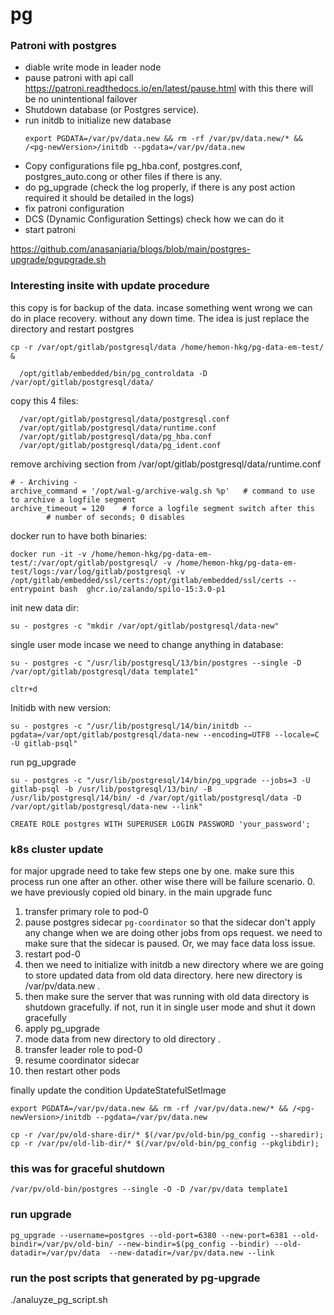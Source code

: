 # pg

### Patroni with postgres
- diable write mode in leader node
- pause patroni with api call https://patroni.readthedocs.io/en/latest/pause.html with this there will be no unintentional failover
- Shutdown database (or Postgres service).
- run initdb to initialize new database
  ```
  export PGDATA=/var/pv/data.new && rm -rf /var/pv/data.new/* && /<pg-newVersion>/initdb --pgdata=/var/pv/data.new
  ```
- Copy configurations file pg_hba.conf, postgres.conf, postgres_auto.cong or other files if there is any.
- do pg_upgrade (check the log properly, if there is any post action required it should be detailed in the logs)
- fix patroni configuration
- DCS (Dynamic Configuration Settings) check how we can do it
- start patroni

https://github.com/anasanjaria/blogs/blob/main/postgres-upgrade/pgupgrade.sh


### Interesting insite with update procedure

this copy is for backup of the data. incase something went wrong we can do in place recovery. without any down time. The idea is just replace the directory and restart postgres
```
cp -r /var/opt/gitlab/postgresql/data /home/hemon-hkg/pg-data-em-test/ &
```


```
  /opt/gitlab/embedded/bin/pg_controldata -D /var/opt/gitlab/postgresql/data/
```

copy this 4 files:
```
  /var/opt/gitlab/postgresql/data/postgresql.conf
  /var/opt/gitlab/postgresql/data/runtime.conf
  /var/opt/gitlab/postgresql/data/pg_hba.conf
  /var/opt/gitlab/postgresql/data/pg_ident.conf
```

remove archiving section from /var/opt/gitlab/postgresql/data/runtime.conf
```
# - Archiving -
archive_command = '/opt/wal-g/archive-walg.sh %p'   # command to use to archive a logfile segment
archive_timeout = 120    # force a logfile segment switch after this
        # number of seconds; 0 disables
```

docker run to have both binaries:
```
docker run -it -v /home/hemon-hkg/pg-data-em-test/:/var/opt/gitlab/postgresql/ -v /home/hemon-hkg/pg-data-em-test/logs:/var/log/gitlab/postgresql -v /opt/gitlab/embedded/ssl/certs:/opt/gitlab/embedded/ssl/certs --entrypoint bash  ghcr.io/zalando/spilo-15:3.0-p1
```
init new data dir:
```
su - postgres -c "mkdir /var/opt/gitlab/postgresql/data-new"
```

single user mode incase we need to change anything in database:

```
su - postgres -c "/usr/lib/postgresql/13/bin/postgres --single -D /var/opt/gitlab/postgresql/data template1"

cltr+d
```

Initidb with new version:
```
su - postgres -c "/usr/lib/postgresql/14/bin/initdb --pgdata=/var/opt/gitlab/postgresql/data-new --encoding=UTF8 --locale=C  -U gitlab-psql"
```


run pg_upgrade
```
su - postgres -c "/usr/lib/postgresql/14/bin/pg_upgrade --jobs=3 -U gitlab-psql -b /usr/lib/postgresql/13/bin/ -B /usr/lib/postgresql/14/bin/ -d /var/opt/gitlab/postgresql/data -D /var/opt/gitlab/postgresql/data-new --link"
```



```
CREATE ROLE postgres WITH SUPERUSER LOGIN PASSWORD 'your_password';
```

### k8s cluster update


for major upgrade need to take few steps one by one. make sure this process run  one after an other. other wise there will be failure scenario.
0. we have previously copied old binary. in the main upgrade func

1. transfer primary role to pod-0
2.  pause postgres sidecar `pg-coordinator` so that the sidecar don't apply any change when we are doing other jobs from ops request. we need to make sure that the sidecar is paused. Or, we may face data loss issue.
3. restart pod-0
4. then we need to initialize with initdb a new directory where we are going to store updated data from old data directory. here new directory is /var/pv/data.new .
5. then make sure the server that was running with old data directory is shutdown gracefully. if not, run it in single user mode and shut it down gracefully
6. apply pg_upgrade
7. mode data from new directory to old directory .
8. transfer leader role to pod-0
9. resume coordinator sidecar
10. then restart other pods

finally update the condition UpdateStatefulSetImage


```
export PGDATA=/var/pv/data.new && rm -rf /var/pv/data.new/* && /<pg-newVersion>/initdb --pgdata=/var/pv/data.new
```

```
cp -r /var/pv/old-share-dir/* $(/var/pv/old-bin/pg_config --sharedir); cp -r /var/pv/old-lib-dir/* $(/var/pv/old-bin/pg_config --pkglibdir);
```

### this was for graceful shutdown
```
/var/pv/old-bin/postgres --single -O -D /var/pv/data template1
```

### run upgrade
```
pg_upgrade --username=postgres --old-port=6380 --new-port=6381 --old-bindir=/var/pv/old-bin/ --new-bindir=$(pg_config --bindir) --old-datadir=/var/pv/data  --new-datadir=/var/pv/data.new --link
```
### run the post scripts that generated by pg-upgrade
./analuyze_pg_script.sh
